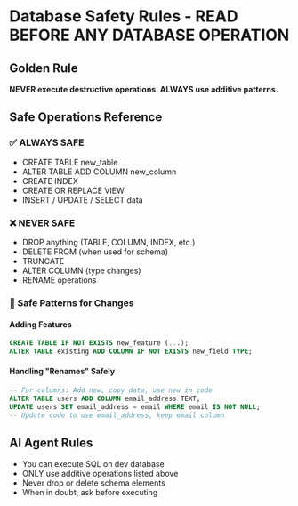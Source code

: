 # Database Safety Rules - READ BEFORE ANY DATABASE OPERATION

## Golden Rule
**NEVER execute destructive operations. ALWAYS use additive patterns.**

## Safe Operations Reference

### ✅ ALWAYS SAFE
- CREATE TABLE new_table
- ALTER TABLE ADD COLUMN new_column
- CREATE INDEX
- CREATE OR REPLACE VIEW
- INSERT / UPDATE / SELECT data

### ❌ NEVER SAFE
- DROP anything (TABLE, COLUMN, INDEX, etc.)
- DELETE FROM (when used for schema)
- TRUNCATE
- ALTER COLUMN (type changes)
- RENAME operations

### 🔄 Safe Patterns for Changes

#### Adding Features
```sql
CREATE TABLE IF NOT EXISTS new_feature (...);
ALTER TABLE existing ADD COLUMN IF NOT EXISTS new_field TYPE;
```

#### Handling "Renames" Safely
```sql
-- For columns: Add new, copy data, use new in code
ALTER TABLE users ADD COLUMN email_address TEXT;
UPDATE users SET email_address = email WHERE email IS NOT NULL;
-- Update code to use email_address, keep email column
```

## AI Agent Rules
- You can execute SQL on dev database
- ONLY use additive operations listed above
- Never drop or delete schema elements
- When in doubt, ask before executing